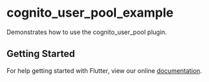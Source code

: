# cognito_user_pool_example

Demonstrates how to use the cognito_user_pool plugin.

## Getting Started

For help getting started with Flutter, view our online
[documentation](https://flutter.io/).
